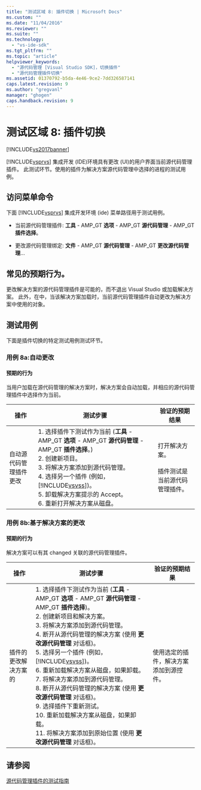 ```yaml
---
title: "测试区域 8: 插件切换 | Microsoft Docs"
ms.custom: ""
ms.date: "11/04/2016"
ms.reviewer: ""
ms.suite: ""
ms.technology: 
  - "vs-ide-sdk"
ms.tgt_pltfrm: ""
ms.topic: "article"
helpviewer_keywords: 
  - "源代码管理 [Visual Studio SDK]，切换插件"
  - "源代码管理插件切换"
ms.assetid: 01370792-b5da-4e46-9ce2-7dd326587141
caps.latest.revision: 9
ms.author: "gregvanl"
manager: "ghogen"
caps.handback.revision: 9
---
```

# 测试区域 8: 插件切换
[!INCLUDE[vs2017banner](../../code-quality/includes/vs2017banner.md)]

[!INCLUDE[vsprvs](../../code-quality/includes/vsprvs_md.md)] 集成开发 \(IDE\)环境具有更改 \(UI\)的用户界面当前源代码管理插件。  此测试环节。使用的插件为解决方案源代码管理中选择的进程的测试用例。  
  
## 访问菜单命令  
 下面 [!INCLUDE[vsprvs](../../code-quality/includes/vsprvs_md.md)] 集成开发环境 \(ide\) 菜单路径用于测试用例。  
  
-   当前源代码管理插件: **工具** \- AMP\_GT **选项** \- AMP\_GT **源代码管理** \- AMP\_GT **插件选择**。  
  
-   更改源代码管理绑定: **文件** \- AMP\_GT **源代码管理** \- AMP\_GT **更改源代码管理**…  
  
## 常见的预期行为。  
 更改解决方案的源代码管理插件是可能的，而不退出 Visual Studio 或加载解决方案。  此外，在中，当该解决方案加载时，当前源代码管理插件自动更改为解决方案中使用的对象。  
  
## 测试用例  
 下面是插件切换的特定测试用例测试环节。  
  
### 用例 8a:自动更改  
  
#### 预期的行为  
 当用户加载在源代码管理的解决方案时，解决方案会自动加载，并相应的源代码管理插件中选择作为当前。  
  
|操作|测试步骤|验证的预期结果|  
|--------|----------|-------------|  
|自动源代码管理插件更改|1.  选择插件下测试作为当前 \(**工具** \- AMP\_GT **选项** \- AMP\_GT **源代码管理** \- AMP\_GT **插件选择**。\)<br />2.  创建新项目。<br />3.  将解决方案添加到源代码管理。<br />4.  选择另一个插件 \(例如， [!INCLUDE[vsvss](../../extensibility/includes/vsvss_md.md)]\)。<br />5.  卸载解决方案提示的 Accept。<br />6.  重新打开解决方案从磁盘。|打开解决方案。<br /><br /> 插件测试是当前源代码管理插件。|  
  
### 用例 8b:基于解决方案的更改  
  
#### 预期的行为  
 解决方案可以有其 changed 关联的源代码管理插件。  
  
|操作|测试步骤|验证的预期结果|  
|--------|----------|-------------|  
|插件的更改解决方案的|1.  选择插件下测试作为当前 \(**工具** \- AMP\_GT **选项** \- AMP\_GT **源代码管理** \- AMP\_GT **插件选择**\)。<br />2.  创建新项目和解决方案。<br />3.  将解决方案添加到源代码管理。<br />4.  断开从源代码管理的解决方案 \(使用 **更改源代码管理** 对话框\)。<br />5.  选择另一个插件 \(例如， [!INCLUDE[vsvss](../../extensibility/includes/vsvss_md.md)]\)。<br />6.  重新加载解决方案从磁盘，如果卸载。<br />7.  将解决方案添加到源代码管理。<br />8.  断开从源代码管理的解决方案 \(使用 **更改源代码管理** 对话框\)。<br />9. 选择插件下重新测试。<br />10. 重新加载解决方案从磁盘，如果卸载。<br />11. 将解决方案添加到原始位置 \(使用 **更改源代码管理** 对话框\)。|使用选定的插件，解决方案添加到源控件。|  
  
## 请参阅  
 [源代码管理插件的测试指南](../../extensibility/internals/test-guide-for-source-control-plug-ins.md)